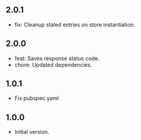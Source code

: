 ## 2.0.1
- fix: Cleanup staled entries on store instantiation.

## 2.0.0
- feat: Saves response status code.
- chore: Updated dependencies.

## 1.0.1
- Fix pubspec.yaml

## 1.0.0

- Initial version.
